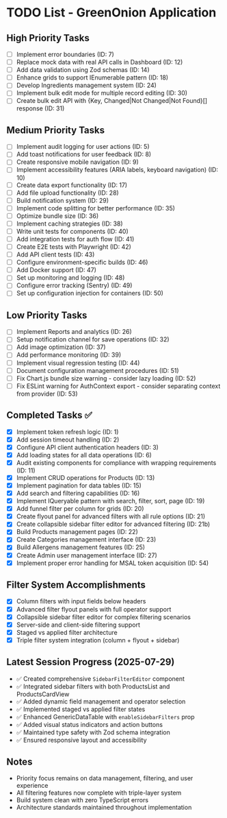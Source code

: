 # TODO List - GreenOnion Application

## High Priority Tasks
- [ ] Implement error boundaries (ID: 7)
- [ ] Replace mock data with real API calls in Dashboard (ID: 12)
- [ ] Add data validation using Zod schemas (ID: 14)
- [ ] Enhance grids to support IEnumerable<TModel> pattern (ID: 18)
- [ ] Develop Ingredients management system (ID: 24)
- [ ] Implement bulk edit mode for multiple record editing (ID: 30)
- [ ] Create bulk edit API with {Key, Changed|Not Changed|Not Found}[] response (ID: 31)

## Medium Priority Tasks
- [ ] Implement audit logging for user actions (ID: 5)
- [ ] Add toast notifications for user feedback (ID: 8)
- [ ] Create responsive mobile navigation (ID: 9)
- [ ] Implement accessibility features (ARIA labels, keyboard navigation) (ID: 10)
- [ ] Create data export functionality (ID: 17)
- [ ] Add file upload functionality (ID: 28)
- [ ] Build notification system (ID: 29)
- [ ] Implement code splitting for better performance (ID: 35)
- [ ] Optimize bundle size (ID: 36)
- [ ] Implement caching strategies (ID: 38)
- [ ] Write unit tests for components (ID: 40)
- [ ] Add integration tests for auth flow (ID: 41)
- [ ] Create E2E tests with Playwright (ID: 42)
- [ ] Add API client tests (ID: 43)
- [ ] Configure environment-specific builds (ID: 46)
- [ ] Add Docker support (ID: 47)
- [ ] Set up monitoring and logging (ID: 48)
- [ ] Configure error tracking (Sentry) (ID: 49)
- [ ] Set up configuration injection for containers (ID: 50)

## Low Priority Tasks
- [ ] Implement Reports and analytics (ID: 26)
- [ ] Setup notification channel for save operations (ID: 32)
- [ ] Add image optimization (ID: 37)
- [ ] Add performance monitoring (ID: 39)
- [ ] Implement visual regression testing (ID: 44)
- [ ] Document configuration management procedures (ID: 51)
- [ ] Fix Chart.js bundle size warning - consider lazy loading (ID: 52)
- [ ] Fix ESLint warning for AuthContext export - consider separating context from provider (ID: 53)

## Completed Tasks ✅
- [x] Implement token refresh logic (ID: 1)
- [x] Add session timeout handling (ID: 2)
- [x] Configure API client authentication headers (ID: 3)
- [x] Add loading states for all data operations (ID: 6)
- [x] Audit existing components for compliance with wrapping requirements (ID: 11)
- [x] Implement CRUD operations for Products (ID: 13)
- [x] Implement pagination for data tables (ID: 15)
- [x] Add search and filtering capabilities (ID: 16)
- [x] Implement IQueryable<TModel> pattern with search, filter, sort, page (ID: 19)
- [x] Add funnel filter per column for grids (ID: 20)
- [x] Create flyout panel for advanced filters with all rule options (ID: 21)
- [x] Create collapsible sidebar filter editor for advanced filtering (ID: 21b)
- [x] Build Products management pages (ID: 22)
- [x] Create Categories management interface (ID: 23)
- [x] Build Allergens management features (ID: 25)
- [x] Create Admin user management interface (ID: 27)
- [x] Implement proper error handling for MSAL token acquisition (ID: 54)

## Filter System Accomplishments
- [x] Column filters with input fields below headers
- [x] Advanced filter flyout panels with full operator support
- [x] Collapsible sidebar filter editor for complex filtering scenarios
- [x] Server-side and client-side filtering support
- [x] Staged vs applied filter architecture
- [x] Triple filter system integration (column + flyout + sidebar)

## Latest Session Progress (2025-07-29)
- ✅ Created comprehensive `SidebarFilterEditor` component
- ✅ Integrated sidebar filters with both ProductsList and ProductsCardView
- ✅ Added dynamic field management and operator selection
- ✅ Implemented staged vs applied filter states
- ✅ Enhanced GenericDataTable with `enableSidebarFilters` prop
- ✅ Added visual status indicators and action buttons
- ✅ Maintained type safety with Zod schema integration
- ✅ Ensured responsive layout and accessibility

## Notes
- Priority focus remains on data management, filtering, and user experience
- All filtering features now complete with triple-layer system
- Build system clean with zero TypeScript errors
- Architecture standards maintained throughout implementation